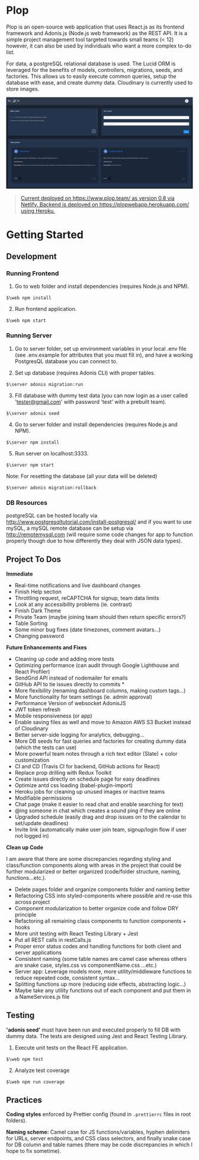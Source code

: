 Plop
=====

Plop is an open-source web application that uses React.js as its frontend framework and Adonis.js (Node.js web framework) as the REST API. It is a simple project management tool targeted towards small teams (< 12) however, it can also be used by individuals who want a more complex to-do list.

For data, a postgreSQL relational database is used. The Lucid ORM is leveraged for the benefits of models, controllers, migrations, seeds, and factories. This allows us to easily execute common queries, setup the database with ease, and create dummy data. Cloudinary is currently used to store images.

![Plop Dark Mode Preview](https://github.com/GV79/Plop/blob/master/readme-plop.png)

> [Current deployed on https://www.plop.team/ as version 0.8 via Netlify. Backend is deployed on https://plopwebapp.herokuapp.com/ using Heroku.](https://plop.team/)

# Getting Started

## Development

### Running Frontend

1. Go to web folder and install dependencies (requires Node.js and NPM).
```
$\web npm install
```
2. Run frontend application.
```
$\web npm start
```

### Running Server

1. Go to server folder, set up environment variables in your local .env file (see .env.example for attributes that you must fill in), and have a working PostgresQL database you can connect to.

2. Set up database (requires Adonis CLI) with proper tables.
```
$\server adonis migration:run
```
3. Fill database with dummy test data (you can now login as a user called 'tester@gmail.com' with password 'test' with a prebuilt team).
```
$\server adonis seed
```
4. Go to server folder and install dependencies (requires Node.js and NPM).
```
$\server npm install
```
5. Run server on localhost:3333.
```
$\server npm start
```

Note: For resetting the database (all your data will be deleted)
```
$\server adonis migration:rollback
```

### DB Resources

postgreSQL can be hosted locally via http://www.postgresqltutorial.com/install-postgresql/ and if you want to use mySQL, a mySQL remote database can be setup via http://remotemysql.com (will require some code changes for app to function properly though due to how differently they deal with JSON data types).

## Project To Dos

**Immediate**
- Real-time notifications and live dashboard changes
- Finish Help section
- Throttling request, reCAPTCHA for signup, team data limits
- Look at any accessibility problems (ie. contrast)
- Finish Dark Theme
- Private Team (maybe joining team should then return specific errors?)
- Table Sorting
- Some minor bug fixes (date timezones, comment avatars...)
- Changing password

**Future Enhancements and Fixes**
- Cleaning up code and adding more tests
- Optimizing performance (can audit through Google Lighthouse and React Profiler)
- SendGrid API instead of nodemailer for emails
- GitHub API to tie issues directly to commits *
- More flexibility (renaming dashboard columns, making custom tags...)
- More functionality for team settings (ie. admin approval)
- Performance Version of websocket AdonisJS
- JWT token refresh
- Mobile responsiveness (or app)
- Enable saving files as well and move to Amazon AWS S3 Bucket instead of Cloudinary
- Better server-side logging for analytics, debugging...
- More DB seeds for fast queries and factories for creating dummy data (which the tests can use)
- More powerful team notes through a rich text editor (Slate) + color customization
- CI and CD (Travis CI for backend, GitHub actions for React)
- Replace prop drilling with Redux Toolkit
- Create issues directly on schedule page for easy deadlines
- Optimize antd css loading (babel-plugin-import)
- Heroku jobs for cleaning up unused images or inactive teams
- Modifiable permissions
- Chat page (make it easier to read chat and enable searching for text)
- @ing someone in chat which creates a sound ping if they are online
- Upgraded schedule (easily drag and drop issues on to the calendar to set/update deadlines)
- Invite link (automatically make user join team, signup/login flow if user not logged in)

**Clean up Code**

I am aware that there are some discrepancies regarding styling and class/function components along with areas in the project that could be further modularized or better organized (code/folder structure, naming, functions...etc.).
- Delete pages folder and organize components folder and naming better
- Refactoring CSS into styled-components where possible and re-use this across project
- Component modularization to better organize code and follow DRY principle
- Refactoring all remaining class components to function components + hooks
- More unit testing with React Testing Library + Jest
- Put all REST calls in restCalls.js
- Proper error status codes and handling functions for both client and server applications
- Consistent naming (some table names are camel case whereas others are snake case, styles.css vs componentName.css ...etc.)
- Server app: Leverage models more, more utility/middleware functions to reduce repeated code, consistent syntax...
- Splitting functions up more (reducing side effects, abstracting logic...)
- Maybe take any utility functions out of each component and put them in a NameServices.js file

## Testing

**'adonis seed'** must have been run and executed properly to fill DB with dummy data. The tests are designed using Jest and React Testing Library.

1. Execute unit tests on the React FE application.
```
$\web npm test
```

2. Analyze test coverage
```
$\web npm run coverage
```


## Practices

**Coding styles** enforced by Prettier config (found in `.prettierrc` files in root folders).

**Naming scheme:** Camel case for JS functions/variables, hyphen delimiters for URLs, server endpoints, and CSS class selectors, and finally snake case for DB column and table names (there may be code discrepancies in which I hope to fix sometime).
